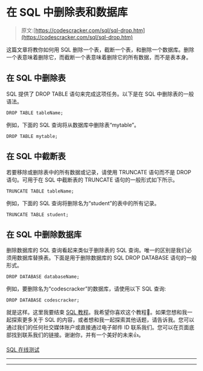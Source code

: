 # 在 SQL 中删除表和数据库

> 原文:[https://codescracker.com/sql/sql-drop.htm](https://codescracker.com/sql/sql-drop.htm)

这篇文章将教你如何用 SQL 删除一个表，截断一个表，和删除一个数据库。删除一个表意味着删除它，而截断一个表意味着删除它的所有数据，而不是表本身。

## 在 SQL 中删除表

SQL 提供了 DROP TABLE 语句来完成这项任务。以下是在 SQL 中删除表的一般语法。

```
DROP TABLE tableName;
```

例如，下面的 SQL 查询将从数据库中删除表“mytable”。

```
DROP TABLE mytable;
```

## 在 SQL 中截断表

若要移除或删除表中的所有数据或记录，请使用 TRUNCATE 语句而不是 DROP 语句。可用于在 SQL 中截断表的 TRUNCATE 语句的一般形式如下所示。

```
TRUNCATE TABLE tableName;
```

例如，下面的 SQL 查询将删除名为“student”的表中的所有记录。

```
TRUNCATE TABLE student;
```

## 在 SQL 中删除数据库

删除数据库的 SQL 查询看起来类似于删除表的 SQL 查询。唯一的区别是我们必须用数据库替换表。下面是用于删除数据库的 SQL DROP DATABASE 语句的一般形式。

```
DROP DATABASE databaseName;
```

例如，要删除名为“codescracker”的数据库，请使用以下 SQL 查询:

```
DROP DATABASE codescracker;
```

就是这样。这里我要结束 [SQL 教程](/sql/index.htm)。我希望你喜欢这个教程🙂。如果您想和我一起探索更多关于 SQL 的内容，或者想和我一起探索其他话题，请告诉我。您可以通过我们的任何社交媒体账户或直接通过电子邮件 ID 联系我们。您可以在页面底部找到联系我们的链接。谢谢你，并有一个美好的未来👍。

[SQL 在线测试](/exam/showtest.php?subid=7)

* * *

* * *